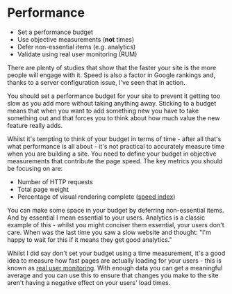 # Performance

  * Set a performance budget
  * Use objective measurements (**not** times)
  * Defer non-essential items (e.g. analytics)
  * Validate using real user monitoring (RUM)

There are plenty of studies that show that the faster your site is the more people will engage with it.  Speed is also a factor in Google rankings and, thanks to a server configuration issue, I've seen that in action.

You should set a performance budget for your site to prevent it getting too slow as you add more without taking anything away.  Sticking to a budget means that when you want to add something new you have to take something out and that forces you to think about how much value the new feature really adds.

Whilst it's tempting to think of your budget in terms of time - after all that's what performance is all about - it's not practical to accurately measure time when you are building a site.  You need to define your budget in objective measurements that contribute the page speed.  The key metrics you should be focusing on are:

 * Number of HTTP requests
 * Total page weight
 * Percentage of visual rendering complete (<a href="https://sites.google.com/a/webpagetest.org/docs/using-webpagetest/metrics/speed-index">speed index</a>)

You can make some space in your budget by deferring non-essential items.  And by essential I mean essential to your users.  Analytics is a classic example of this - whilst you might conciser them essential, your users don't care.  When was the last time you saw a slow website and thought: "I'm happy to wait for this if it means they get good analytics."

Whilst I did say don't set your budget using a time measurement, it's a good idea to measure how fast pages are actually loading for your users - this is known as <a href="http://en.wikipedia.org/wiki/Real_user_monitoring">real user monitoring</a>.  With enough data you can get a meaningful average and you can use this to ensure that changes you make to the site aren't having a negative effect on your users' load times.
